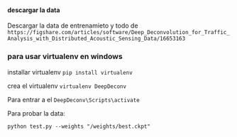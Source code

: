 #### descargar la data
Descargar la data de entrenamieto y todo de
`https://figshare.com/articles/software/Deep_Deconvolution_for_Traffic_Analysis_with_Distributed_Acoustic_Sensing_Data/16653163`

### para usar virtualenv en windows

installar virtualenv `pip install virtualenv`

crea el virtualenv `virtualenv DeepDeconv`

Para entrar a el `DeepDeconv\Scripts\activate`


Para probar la data:

```
python test.py --weights "/weights/best.ckpt"
```
